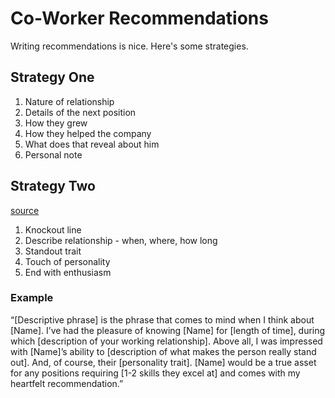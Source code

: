# Co-Worker Recommendations

Writing recommendations is nice. Here's some strategies.

## Strategy One

1. Nature of relationship
2. Details of the next position
3. How they grew
4. How they helped the company
5. What does that reveal about him
6. Personal note

## Strategy Two

[source](https://www.themuse.com/advice/your-5minute-guide-to-writing-an-amazing-linkedin-recommendation)

1. Knockout line
2. Describe relationship - when, where, how long
3. Standout trait
4. Touch of personality
5. End with enthusiasm

### Example

“[Descriptive phrase] is the phrase that comes to mind when I think about [Name]. I’ve had the pleasure of knowing [Name] for [length of time], during which [description of your working relationship]. Above all, I was impressed with [Name]’s ability to [description of what makes the person really stand out]. And, of course, their [personality trait]. [Name] would be a true asset for any positions requiring [1-2 skills they excel at] and comes with my heartfelt recommendation.”

